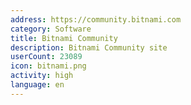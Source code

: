 ```yaml
---
address: https://community.bitnami.com
category: Software
title: Bitnami Community
description: Bitnami Community site
userCount: 23089
icon: bitnami.png
activity: high
language: en
---
```

